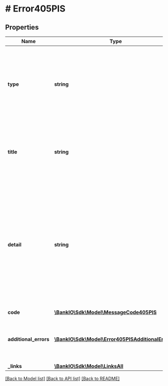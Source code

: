 # # Error405PIS

## Properties

Name | Type | Description | Notes
------------ | ------------- | ------------- | -------------
**type** | **string** | A URI reference [RFC3986] that identifies the problem type.  Remark For Future: These URI will be provided by NextGenPSD2 in future. | 
**title** | **string** | Short human readable description of error type.  Could be in local language.  To be provided by ASPSPs. | [optional] 
**detail** | **string** | Detailed human readable text specific to this instance of the error.  XPath might be used to point to the issue generating the error in addition. Remark for Future: In future, a dedicated field might be introduced for the XPath. | [optional] 
**code** | [**\BankIO\Sdk\Model\MessageCode405PIS**](MessageCode405PIS.md) |  | 
**additional_errors** | [**\BankIO\Sdk\Model\Error405PISAdditionalErrors[]**](Error405PISAdditionalErrors.md) | Array of Error Information Blocks.  Might be used if more than one error is to be communicated | [optional] 
**_links** | [**\BankIO\Sdk\Model\LinksAll**](LinksAll.md) |  | [optional] 

[[Back to Model list]](../../README.md#documentation-for-models) [[Back to API list]](../../README.md#documentation-for-api-endpoints) [[Back to README]](../../README.md)


